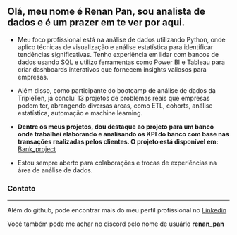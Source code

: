 ## Olá, meu nome é Renan Pan, sou analista de dados e é um prazer em te ver por aqui.

- Meu foco profissional está na análise de dados utilizando Python, onde aplico técnicas de visualização e análise estatística para identificar tendências significativas. Tenho experiência em lidar com bancos de dados usando SQL e utilizo ferramentas como Power BI e Tableau para criar dashboards interativos que fornecem insights valiosos para empresas.

-  Além disso, como participante do bootcamp de análise de dados da TripleTen, já concluí 13 projetos de problemas reais que empresas podem ter, abrangendo diversas áreas, como ETL, cohorts, análise estatística, automação e machine learning.

-  <b>Dentre os meus projetos, dou destaque ao projeto para um banco onde trabalhei elaborando e analisando os KPI do banco com base nas transações realizadas pelos clientes. O projeto está disponível em:  </b> <a href="https://github.com/renanpan/Bank_project" target="_blank">Bank_project</a>

-  Estou sempre aberto para colaborações e trocas de experiências na área de análise de dados.


### Contato
__________________________________________________________________________________________________________________________________________________________________________________________________________________
Além do github, pode encontrar mais do meu perfil profissional no <a href="https://www.linkedin.com/in/renan-pan/" target="_blank">Linkedin</a>

Você também pode me achar no discord pelo nome de usuário <b>renan_pan</b>
<!---
Preciso ver para atualizar com mais informações. Ainda está fraco.
--->
